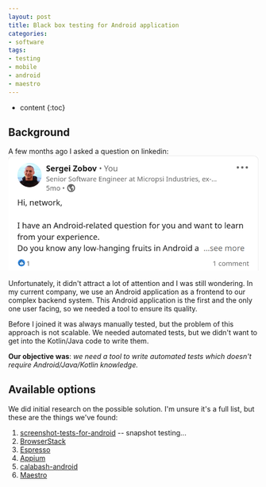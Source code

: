 ```yaml
---
layout: post
title: Black box testing for Android application
categories:
- software
tags:
- testing
- mobile
- android
- maestro
---
```



* content
{:toc}

## Background

A few months ago I asked a question on linkedin:
![linkedin_post](/assets/images/android-black-box-testing/linked_in_post_android_testing.png)

Unfortunately, it didn't attract a lot of attention and I was still wondering.
In my current company, we use an Android application as a frontend to our complex backend system.
This Android application is the first and the only one user facing, so we needed a tool to ensure its quality.

Before I joined it was always manually tested, but the problem of this approach is not scalable.
We needed automated tests, but we didn't want to get into the Kotlin/Java code to write them.

**Our objective was**: _we need a tool to write automated tests which doesn't require Android/Java/Kotlin knowledge._

## Available options

We did initial research on the possible solution.
I'm unsure it's a full list, but these are the things we've found:
1. [screenshot-tests-for-android](https://facebook.github.io/screenshot-tests-for-android) -- snapshot testing...
2. [BrowserStack](https://www.browserstack.com/app-live)
3. [Espresso](https://developer.android.com/training/testing/espresso)
4. [Appium](http://appium.io/docs/en/2.1/)
5. [calabash-android](https://github.com/calabash/calabash-android)
6. [Maestro](https://maestro.mobile.dev)

